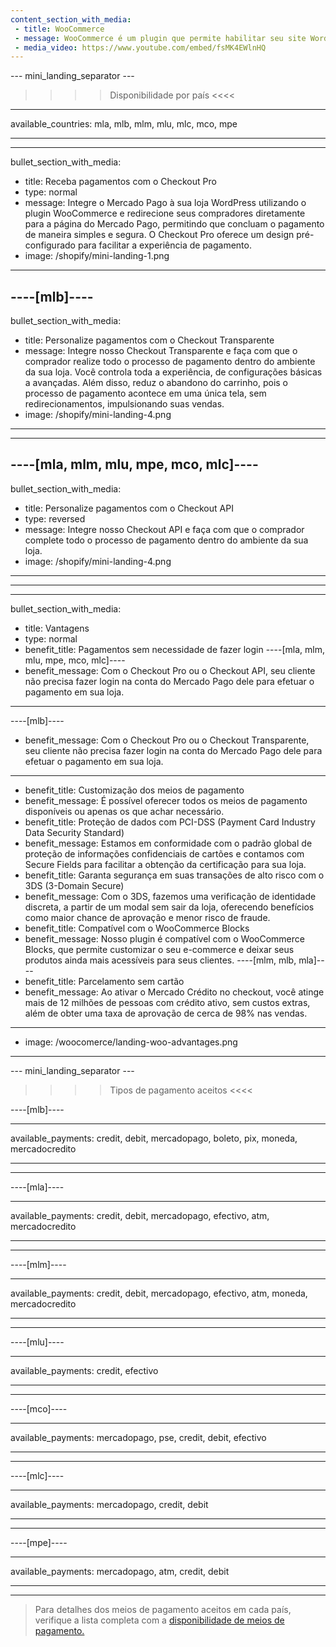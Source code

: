 ```yaml
---
content_section_with_media: 
 - title: WooCommerce
 - message: WooCommerce é um plugin que permite habilitar seu site WordPress para funcionar como uma loja virtual com a tranquilidade de oferecer aos compradores a possibilidade de efetuar pagamentos usando o Mercado Pago.
 - media_video: https://www.youtube.com/embed/fsMK4EWlnHQ
---
```


--- mini_landing_separator ---

>>>> Disponibilidade por país <<<<
---
available_countries: mla, mlb, mlm, mlu, mlc, mco, mpe

---

---
bullet_section_with_media: 
 - title: Receba pagamentos com o Checkout Pro
 - type: normal
 - message: Integre o Mercado Pago à sua loja WordPress utilizando o plugin WooCommerce e redirecione seus compradores diretamente para a página do Mercado Pago, permitindo que concluam o pagamento de maneira simples e segura. O Checkout Pro oferece um design pré-configurado para facilitar a experiência de pagamento.
 - image: /shopify/mini-landing-1.png
---

----[mlb]----
---
bullet_section_with_media: 
 - title: Personalize pagamentos com o Checkout Transparente
 - message: Integre nosso Checkout Transparente e faça com que o comprador realize todo o processo de pagamento dentro do ambiente da sua loja. Você controla toda a experiência, de configurações básicas a avançadas. Além disso, reduz o abandono do carrinho, pois o processo de pagamento acontece em uma única tela, sem redirecionamentos, impulsionando suas vendas.
 - image: /shopify/mini-landing-4.png
---
------------

----[mla, mlm, mlu, mpe, mco, mlc]----
---
bullet_section_with_media: 
 - title: Personalize pagamentos com o Checkout API
 - type: reversed
 - message: Integre nosso Checkout API e faça com que o comprador complete todo o processo de pagamento dentro do ambiente da sua loja.
 - image: /shopify/mini-landing-4.png
---
------------

---
bullet_section_with_media: 
 - title: Vantagens
 - type: normal
 - benefit_title: Pagamentos sem necessidade de fazer login
 ----[mla, mlm, mlu, mpe, mco, mlc]----
 - benefit_message: Com o Checkout Pro ou o Checkout API, seu cliente não precisa fazer login na conta do Mercado Pago dele para efetuar o pagamento em sua loja.

 ------------
  ----[mlb]----
 - benefit_message: Com o Checkout Pro ou o Checkout Transparente, seu cliente não precisa fazer login na conta do Mercado Pago dele para efetuar o pagamento em sua loja.

 ------------
 - benefit_title: Customização dos meios de pagamento
 - benefit_message: É possível oferecer todos os meios de pagamento disponíveis ou apenas os que achar necessário.
 - benefit_title: Proteção de dados com PCI-DSS (Payment Card Industry Data Security Standard)
 - benefit_message: Estamos em conformidade com o padrão global de proteção de informações confidenciais de cartões e contamos com Secure Fields para facilitar a obtenção da certificação para sua loja.
 - benefit_title: Garanta segurança em suas transações de alto risco com o 3DS (3-Domain Secure) 
 - benefit_message: Com o 3DS, fazemos uma verificação de identidade discreta, a partir de um modal sem sair da loja, oferecendo benefícios como maior chance de aprovação e menor risco de fraude.
  - benefit_title: Compatível com o WooCommerce Blocks
 - benefit_message: Nosso plugin é compatível com o WooCommerce Blocks, que permite customizar o seu e-commerce e deixar seus produtos ainda mais acessíveis para seus clientes. 
 ----[mlm, mlb, mla]----
 - benefit_title: Parcelamento sem cartão
 - benefit_message: Ao ativar o Mercado Crédito no checkout, você atinge mais de 12 milhões de pessoas com crédito ativo, sem custos extras, além de obter uma taxa de aprovação de cerca de 98% nas vendas.

 ------------
 - image: /woocomerce/landing-woo-advantages.png
---

--- mini_landing_separator ---

>>>> Tipos de pagamento aceitos <<<<

----[mlb]----

---
available_payments: credit, debit, mercadopago, boleto, pix, moneda, mercadocredito

---
------------

----[mla]---- 

---
available_payments: credit, debit, mercadopago, efectivo, atm, mercadocredito

----
------------

----[mlm]---- 

---
available_payments: credit, debit, mercadopago, efectivo, atm, moneda, mercadocredito

----
------------

----[mlu]---- 

---
available_payments: credit, efectivo

----
------------

----[mco]---- 

---
available_payments: mercadopago, pse, credit, debit, efectivo

----
------------

----[mlc]---- 

---
available_payments: mercadopago, credit, debit

----
------------

----[mpe]---- 

---
available_payments: mercadopago, atm, credit, debit

----
------------
> Para detalhes dos meios de pagamento aceitos em cada país, verifique a lista completa com a [disponibilidade de meios de pagamento.](/developers/pt/docs/sales-processing/payment-methods)